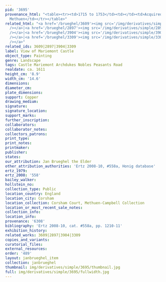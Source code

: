 ```yaml
---
pid: '3695'
provenance_html: "<table><tr><td>1715 to 1753</td><td></td><td>Acquired by Sir Paul
  Methuen</td></tr></table>"
related_html: "<a href='/brueghel/3609'><img src='/img/derivatives/simple/3609/thumbnail.jpg'
  /></a>|<a href='/brueghel/2897'><img src='/img/derivatives/simple/2897/thumbnail.jpg'
  /></a>|<a href='/brueghel/3904'><img src='/img/derivatives/simple/3904/thumbnail.jpg'
  /></a>|<a href='/brueghel/3309'><img src='/img/derivatives/simple/3309/thumbnail.jpg'
  /></a>"
related_ids: 3609|2897|3904|3309
label: View of Mariemont Castle
object_type: Painting
genre: Landscape
tags: Castle Mariemont Archdukes Nobles Peasants Road
realdate: ca. 1611
height_cm: '8.9'
width_cm: '14.6'
dimensions:
diameter_cm:
plate_dimensions:
support: Copper
drawing_medium:
signature:
signature_location:
support_marks:
further_inscription:
collaborators:
collaborator_notes:
collectors_patrons:
print_type:
print_notes:
printmaker:
publisher:
states:
our_attribution: Jan Brueghel the Elder
other_attribution_authorities: 'Ertz 2008-10, #558a, Honig database'
ertz_1979:
ertz_2008: '558'
bailey_walker:
hollstein_no:
collection_type: Public
location_country: England
location_city: Corsham
location_collection: Corsham Court, Methuen-Campbell Collection
location_or_most_recent_sale_notes:
collection_info:
location_info:
provenance: '6308'
bibliography: 'Ertz 2008-10, cat. #558a, pp. 1210-11'
exhibition_history:
related_works: 3609|2897|3904|3309
copies_and_variants:
curatorial_files:
external_resources:
order: '489'
layout: janbrueghel_item
collection: janbrueghel
thumbnail: img/derivatives/simple/3695/thumbnail.jpg
full: img/derivatives/simple/3695/fullwidth.jpg
---
```

